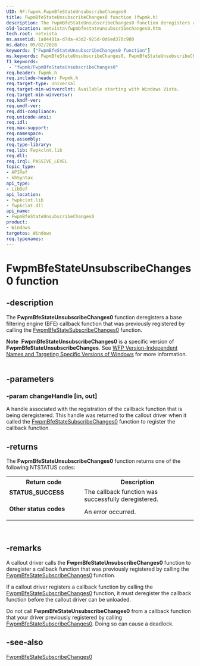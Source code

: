 ```yaml
---
UID: NF:fwpmk.FwpmBfeStateUnsubscribeChanges0
title: FwpmBfeStateUnsubscribeChanges0 function (fwpmk.h)
description: The FwpmBfeStateUnsubscribeChanges0 function deregisters a base filtering engine (BFE) callback function that was previously registered by calling the FwpmBfeStateSubscribeChanges0 function.Note  FwpmBfeStateUnsubscribeChanges0 is a specific version of FwpmBfeStateUnsubscribeChanges. See WFP Version-Independent Names and Targeting Specific Versions of Windows for more information.
old-location: netvista\fwpmbfestateunsubscribechanges0.htm
tech.root: netvista
ms.assetid: 1a84401a-d7da-43d2-925d-0d6ed370c980
ms.date: 05/02/2018
keywords: ["FwpmBfeStateUnsubscribeChanges0 function"]
ms.keywords: FwpmBfeStateUnsubscribeChanges0, FwpmBfeStateUnsubscribeChanges0 function [Network Drivers Starting with Windows Vista], fwpmk/FwpmBfeStateUnsubscribeChanges0, netvista.fwpmbfestateunsubscribechanges0, wfp_ref_2_funct_2_fwpm_2b1f650b-81ab-4dd9-be56-97039f86ac1e.xml
f1_keywords:
 - "fwpmk/FwpmBfeStateUnsubscribeChanges0"
req.header: fwpmk.h
req.include-header: Fwpmk.h
req.target-type: Universal
req.target-min-winverclnt: Available starting with Windows Vista.
req.target-min-winversvr: 
req.kmdf-ver: 
req.umdf-ver: 
req.ddi-compliance: 
req.unicode-ansi: 
req.idl: 
req.max-support: 
req.namespace: 
req.assembly: 
req.type-library: 
req.lib: Fwpkclnt.lib
req.dll: 
req.irql: PASSIVE_LEVEL
topic_type:
- APIRef
- kbSyntax
api_type:
- LibDef
api_location:
- fwpkclnt.lib
- fwpkclnt.dll
api_name:
- FwpmBfeStateUnsubscribeChanges0
product:
- Windows
targetos: Windows
req.typenames: 
---
```


# FwpmBfeStateUnsubscribeChanges0 function


## -description


The 
  <b>FwpmBfeStateUnsubscribeChanges0</b> function deregisters a base filtering engine (BFE) callback function that was previously
  registered by calling the 
  <a href="https://docs.microsoft.com/windows-hardware/drivers/ddi/fwpmk/nf-fwpmk-fwpmbfestatesubscribechanges0">
  FwpmBfeStateSubscribeChanges0</a> function.
<div class="alert"><b>Note</b>  <b>FwpmBfeStateUnsubscribeChanges0</b> is a specific version of <b>FwpmBfeStateUnsubscribeChanges</b>. See <a href="https://docs.microsoft.com/windows/desktop/FWP/wfp-version-independent-names-and-targeting-specific-versions-of-windows">WFP Version-Independent Names and Targeting Specific Versions of Windows</a> for more information.</div><div> </div>

## -parameters




### -param changeHandle [in, out]

A handle associated with the registration of the callback function that is being deregistered.
     This handle was returned to the callout driver when it called the 
     <a href="https://docs.microsoft.com/windows-hardware/drivers/ddi/fwpmk/nf-fwpmk-fwpmbfestatesubscribechanges0">FwpmBfeStateSubscribeChanges0</a> function to register the callback function.


## -returns



The 
     <b>FwpmBfeStateUnsubscribeChanges0</b> function returns one of the following NTSTATUS codes:

<table>
<tr>
<th>Return code</th>
<th>Description</th>
</tr>
<tr>
<td width="40%">
<dl>
<dt><b>STATUS_SUCCESS</b></dt>
</dl>
</td>
<td width="60%">
The callback function was successfully deregistered.

</td>
</tr>
<tr>
<td width="40%">
<dl>
<dt><b>Other status codes</b></dt>
</dl>
</td>
<td width="60%">
An error occurred.

</td>
</tr>
</table>
 




## -remarks



A callout driver calls the 
    <b>FwpmBfeStateUnsubscribeChanges0</b> function to deregister a callback function that was previously
    registered by calling the 
    <a href="https://docs.microsoft.com/windows-hardware/drivers/ddi/fwpmk/nf-fwpmk-fwpmbfestatesubscribechanges0">
    FwpmBfeStateSubscribeChanges0</a> function.

If a callout driver registers a callback function by calling the 
    <a href="https://docs.microsoft.com/windows-hardware/drivers/ddi/fwpmk/nf-fwpmk-fwpmbfestatesubscribechanges0">
    FwpmBfeStateSubscribeChanges0</a> function, it must deregister the callback function before the callout
    driver can be unloaded.

Do not call <b>FwpmBfeStateUnsubscribeChanges0</b> from a callback function that your driver previously registered by calling <a href="https://docs.microsoft.com/windows-hardware/drivers/ddi/fwpmk/nf-fwpmk-fwpmbfestatesubscribechanges0">
    FwpmBfeStateSubscribeChanges0</a>. Doing so can cause a deadlock.




## -see-also




<a href="https://docs.microsoft.com/windows-hardware/drivers/ddi/fwpmk/nf-fwpmk-fwpmbfestatesubscribechanges0">
   FwpmBfeStateSubscribeChanges0</a>
 

 


